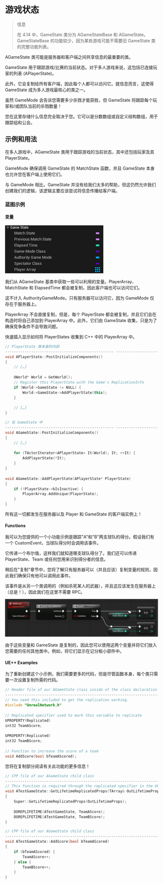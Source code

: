 # 游戏状态

> 信息
>
> 在 4.14 中，GameState 类分为 AGameStateBase 和 AGameState。GameStateBase 的功能较少，因为某些游戏可能不需要旧 GameState 类的完整功能列表。

AGameState 类可能是服务器和客户端之间共享信息的最重要的类。

GameState 用于跟踪游戏/比赛的当前状态。对于多人游戏来说，这包括已连接玩家的列表 (APlayerState)。

此外，它会复制给所有客户端，因此每个人都可以访问它。就信息而言，这使得 GameState 成为多人游戏最核心的类之一。

虽然 GameMode 会告诉您需要多少杀戮才能获胜，但 GameState 将跟踪每个玩家和/或团队当前的杀戮数量！

您在这里存储什么信息完全取决于您。它可以是分数数组或自定义结构数组，用于跟踪组和公会。

## 示例和用法

在多人游戏中，AGameState 类用于跟踪游戏的当前状态，其中还包括玩家及其 PlayerState。

GameMode 确保调用 GameState 的 MatchState 函数，并且 GameState 本身也允许您在客户端上使用它们。

与 GameMode 相比，GameState 并没有给我们太多的帮助，但这仍然允许我们创建我们的逻辑，该逻辑主要应该尝试将信息传播给客户端。

### 蓝图示例

#### 变量

![游戏状态变量](../../images/g_image-8.png)

我们从 AGameState 基类中获取一些可以利用的变量。PlayerArray、MatchState 和 ElapsedTime 都会被复制，因此客户端也可以访问它们。

这不计入 AuthorityGameMode。只有服务器可以访问它，因为 GameMode 仅存在于服务器上。

PlayerArray 不会直接复制，但是，每个 PlayerState 都会被复制，并且它们会在构造时将自己添加到 PlayerArray 中。此外，它们由 GameState 收集，只是为了确保竞争条件不会导致问题。

快速插入显示如何将 PlayerStates 收集到 C++ 中的 PlayerArray 中。

``` cpp
// PlayerState 类本身的内部
-------------------------------------------------- ------------------------------------------
void APlayerState::PostInitializeComponents()
{
    // […]

    UWorld* World = GetWorld();
    // Register this PlayerState with the Game's ReplicationInfo
    if (World->GameState != NULL) {
        World->GameState->AddPlayerState(this);
    }

    // […]
}
```

``` cpp
// 在 GameState 中
-------------------------------------------------- ------------------------------------------
void AGameState::PostInitializeComponents()
{
    // […]

    for (TActorIterator<APlayerState> It(World); It; ++It) {
        AddPlayerState(*It);
    }
}

void AGameState::AddPlayerState(APlayerState* PlayerState)
{
    if (!PlayerState->bIsInactive) {
        PlayerArray.AddUnique(PlayerState);
    }
}
```

所有这一切都发生在服务器以及 Player 和 GameState 的客户端实例上！

#### Functions​

我可以为您提供的一个小功能示例是跟踪"A"和"B"两支球队的得分。假设我们有一个 CustomEvent，当球队得分时会调用该事件。

它传递一个布尔值，这样我们就知道哪支球队得分了。我们还可以传递 PlayerState、Team 或任何您用来识别得分者的信息。

稍后在"复制"章节中，您将了解只有服务器可以（并且应该）复制变量的规则，因此我们确保只有他可以调用此事件。

该事件是从另一个类调用的（例如杀死某人的武器），并且这应该发生在服务器上（总是！），因此我们在这里不需要 RPC。

![根据布尔输入增加 A 队或 B 队得分的事件](../../images/g_image-9.png)

由于这些变量和 GameState 是复制的，因此您可以使用这两个变量并将它们放入您需要的任何其他类中。例如，将它们显示在记分板小部件中。

#### UE++ Examples​

为了重新创建这个小示例，我们需要更多的代码，但是尽管函数本身，每个类只需要一次设置复制所需的代码。

``` cpp
// Header file of our AGameState class inside of the class declaration
--------------------------------------------------------------------------------
// You need this included to get the replication working.
#include "UnrealNetwork.h"

// Replicated specifier used to mark this variable to replicate
UPROPERTY(Replicated)
int32 TeamAScore;

UPROPERTY(Replicated)
int32 TeamBScore;

// Function to increase the score of a team
void AddScore(bool bTeamAScored);
```

您将在复制部分阅读有关此功能的更多信息！

``` cpp
// CPP file of our AGameState child class
--------------------------------------------------------------------------------
// This function is required through the replicated specifier in the UPROPERTY macro and is declared by it
void ATestGameState::GetLifetimeReplicatedProps(TArray& OutLifetimeProps) const
{
    Super::GetLifetimeReplicatedProps(OutLifetimeProps);

    DOREPLIFETIME(ATestGameState, TeamAScore);
    DOREPLIFETIME(ATestGameState, TeamBScore);
}
```

``` cpp
// CPP file of our AGameState child class
--------------------------------------------------------------------------------
void ATestGameState::AddScore(bool bTeamAScored)
{
    if (bTeamAScored) {
        TeamAScore++;
    } else {
        TeamBScore++;
    }
}
```
